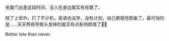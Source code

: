 来厦门出差这段时间，没人在身边属实有些飘了。

除了上班外，打了不少机，英语也没学，没有计划，自己都感觉颓废了。最可怕的是……天天熬夜导致头发掉的属实有点影响颜值了👨‍🦲

<!-- <iframe frameborder='no' border='0' marginwidth='0' marginheight='0' width=298 height=52 style={{marginLeft: "25px"}} src="//music\.163\.com/outchain/player?type=2&id=1406003387&auto=0&height=32"></iframe> -->

Better late than never.
